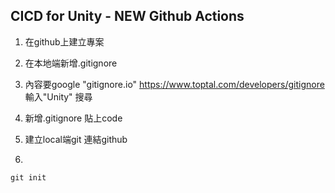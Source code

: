 CICD for Unity - NEW Github Actions
------

1. 在github上建立專案

2. 在本地端新增.gitignore

3. 內容要google "gitignore.io"
https://www.toptal.com/developers/gitignore
輸入"Unity" 搜尋

4. 新增.gitignore 貼上code

5. 建立local端git 連結github

6. 
```
git init
```
